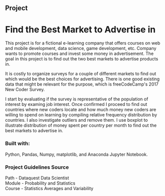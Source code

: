 ## Project
# Find the Best Market to Advertise in

This project is for a fictional e-learning company that offers courses on web and mobile development, data science, game development, etc. Company wants to promote courses and invest some money in advertisement.
The goal in this project is to find out the two best markets to advertise products in.

It is costly to organize surveys for a couple of different markets to find out which would be the best choices for advertising.  There is one good existing data that might be relevant for the purpose, which is freeCodeCamp's 2017 New Coder Survey.

I start by evaluating if the survey is representative of the population of interest by examing job interest.  Once confirmed I proceed to find out countries where new coders locate and how much money new coders are willing to spend on learning by compiling relative frequency distribution by countries.  I also investigate outliers and remove them.  I use boxplot to illustrate distribution of money spent per country per month to find out the best markets to advertise in.


### Built with:

Python, Pandas, Numpy, matplotlib, and Anaconda Jupyter Notebook.


### Project Guidelines Source

 Path - Dataquest Data Scientist\
 Module - Probability and Statistics\
 Course - Statistics Averages and Variability
